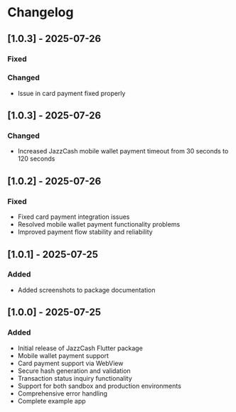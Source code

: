 # Changelog

## [1.0.3] - 2025-07-26
### Fixed
### Changed
- Issue in card payment fixed properly

## [1.0.3] - 2025-07-26
### Changed
- Increased JazzCash mobile wallet payment timeout from 30 seconds to 120 seconds

## [1.0.2] - 2025-07-26
### Fixed
- Fixed card payment integration issues
- Resolved mobile wallet payment functionality problems
- Improved payment flow stability and reliability

## [1.0.1] - 2025-07-25
### Added
- Added screenshots to package documentation

## [1.0.0] - 2025-07-25
### Added
- Initial release of JazzCash Flutter package
- Mobile wallet payment support
- Card payment support via WebView
- Secure hash generation and validation
- Transaction status inquiry functionality
- Support for both sandbox and production environments
- Comprehensive error handling
- Complete example app